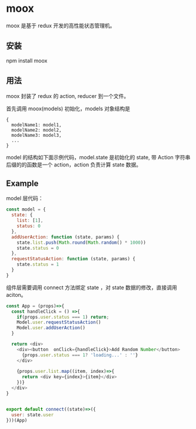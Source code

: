 # moox 
moox 是基于 redux 开发的高性能状态管理机。

## 安装
npm install moox

## 用法
moox 封装了 redux 的 action, reducer 到一个文件。

首先调用 moox(models) 初始化，models 对象结构是
```
{
  modelName1: model1,
  modelName2: model2,
  modelName3: model3,
  ...
}
```

model 的结构如下面示例代码，model.state 是初始化的 state, 带 Action 字符串后缀的的函数是一个 action，action 负责计算 state 数据。

## Example

model 层代码：
```js
const model = {
  state: {
    list: [1],
    status: 0
  },
  addUserAction: function (state, params) {
    state.list.push(Math.round(Math.random() * 1000))
    state.status = 0
  },
  requestStatusAction: function (state, params) {
    state.status = 1
  }
}

```

组件层需要调用 connect 方法绑定 state ，对 state 数据的修改，直接调用 aciton。 
```js
const App = (props)=>{  
  const handleClick = () =>{
    if(props.user.status === 1) return;
    Model.user.requestStatusAction()    
    Model.user.addUserAction()
  }

  return <div>
    <div><button  onClick={handleClick}>Add Random Number</button>    
      {props.user.status === 1? 'loading...' : ''}
    </div>
    
    {props.user.list.map((item, index)=>{
      return <div key={index}>{item}</div>
    })}
  </div>
}


export default connect((state)=>({
  user: state.user
}))(App)

```
